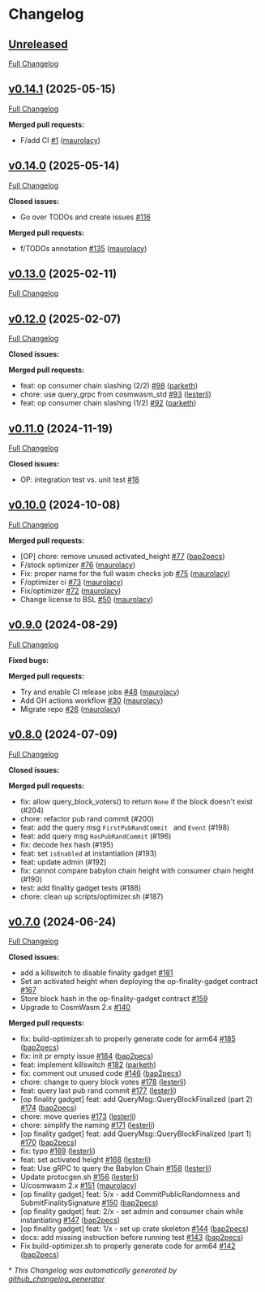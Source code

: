 # Changelog

## [Unreleased](https://github.com/babylonlabs-io/rollup-bsn-contracts/tree/HEAD)

[Full Changelog](https://github.com/babylonlabs-io/rollup-bsn-contracts/compare/v0.14.1...HEAD)

## [v0.14.1](https://github.com/babylonlabs-io/rollup-bsn-contracts/tree/v0.14.1) (2025-05-15)

[Full Changelog](https://github.com/babylonlabs-io/rollup-bsn-contracts/compare/v0.13.0-rc.0...v0.14.1)

 **Merged pull requests:**

- F/add CI [\#1](https://github.com/babylonlabs-io/rollup-bsn-contracts/pull/1) ([maurolacy](https://github.com/maurolacy))

## [v0.14.0](https://github.com/babylonlabs-io/babylon-contract/tree/v0.14.0) (2025-05-14)

[Full Changelog](https://github.com/babylonlabs-io/babylon-contract/compare/v0.13.0-rc.0...v0.14.0)

**Closed issues:**

- Go over TODOs and create issues [\#116](https://github.com/babylonlabs-io/babylon-contract/issues/116)

**Merged pull requests:**

- f/TODOs annotation [\#135](https://github.com/babylonlabs-io/babylon-contract/pull/135) ([maurolacy](https://github.com/maurolacy))

## [v0.13.0](https://github.com/babylonlabs-io/babylon-contract/tree/v0.13.0) (2025-02-11)

[Full Changelog](https://github.com/babylonlabs-io/babylon-contract/compare/v0.12.0-rc.0...v0.13.0)

## [v0.12.0](https://github.com/babylonlabs-io/babylon-contract/tree/v0.12.0) (2025-02-07)

[Full Changelog](https://github.com/babylonlabs-io/babylon-contract/compare/v0.11.0-rc.1...v0.12.0)

**Closed issues:**

**Merged pull requests:**

- feat: op consumer chain slashing \(2/2\) [\#98](https://github.com/babylonlabs-io/babylon-contract/pull/98) ([parketh](https://github.com/parketh))
- chore: use query\_grpc from cosmwasm\_std [\#93](https://github.com/babylonlabs-io/babylon-contract/pull/93) ([lesterli](https://github.com/lesterli))
- feat: op consumer chain slashing \(1/2\) [\#92](https://github.com/babylonlabs-io/babylon-contract/pull/92) ([parketh](https://github.com/parketh))

## [v0.11.0](https://github.com/babylonlabs-io/babylon-contract/tree/v0.11.0) (2024-11-19)

[Full Changelog](https://github.com/babylonlabs-io/babylon-contract/compare/v0.10.0-rc.0...v0.11.0)


**Closed issues:**

- OP: integration test vs. unit test [\#18](https://github.com/babylonlabs-io/babylon-contract/issues/18)

## [v0.10.0](https://github.com/babylonlabs-io/babylon-contract/tree/v0.10.0) (2024-10-08)

[Full Changelog](https://github.com/babylonlabs-io/babylon-contract/compare/v0.9.0-rc.1...v0.10.0)

**Merged pull requests:**

- \[OP\] chore: remove unused activated\_height [\#77](https://github.com/babylonlabs-io/babylon-contract/pull/77) ([bap2pecs](https://github.com/bap2pecs))
- F/stock optimizer [\#76](https://github.com/babylonlabs-io/babylon-contract/pull/76) ([maurolacy](https://github.com/maurolacy))
- Fix: proper name for the full wasm checks job [\#75](https://github.com/babylonlabs-io/babylon-contract/pull/75) ([maurolacy](https://github.com/maurolacy))
- F/optimizer ci [\#73](https://github.com/babylonlabs-io/babylon-contract/pull/73) ([maurolacy](https://github.com/maurolacy))
- Fix/optimizer [\#72](https://github.com/babylonlabs-io/babylon-contract/pull/72) ([maurolacy](https://github.com/maurolacy))
- Change license to BSL [\#50](https://github.com/babylonlabs-io/babylon-contract/pull/50) ([maurolacy](https://github.com/maurolacy))

## [v0.9.0](https://github.com/babylonlabs-io/babylon-contract/tree/v0.9.0) (2024-08-29)

[Full Changelog](https://github.com/babylonlabs-io/babylon-contract/compare/v0.8.0-rc.1...v0.9.0)

**Fixed bugs:**

**Merged pull requests:**

- Try and enable CI release jobs [\#48](https://github.com/babylonlabs-io/babylon-contract/pull/48) ([maurolacy](https://github.com/maurolacy))
- Add GH actions workflow [\#30](https://github.com/babylonlabs-io/babylon-contract/pull/30) ([maurolacy](https://github.com/maurolacy))
- Migrate repo [\#26](https://github.com/babylonlabs-io/babylon-contract/pull/26) ([maurolacy](https://github.com/maurolacy))

## [v0.8.0](https://github.com/babylonchain/babylon-contract/tree/v0.8.0) (2024-07-09)

[Full Changelog](https://github.com/babylonchain/babylon-contract/compare/v0.7.0...v0.8.0)

**Closed issues:**

**Merged pull requests:**

- fix: allow query_block_voters() to return `None` if the block doesn't exist (#204)
- chore: refactor pub rand commit (#200)
- feat: add the query msg `FirstPubRandCommit ` and `Event` (#198)
- feat: add query msg `HasPubRandCommit` (#196)
- fix: decode hex hash (#195)
- feat: set `isEnabled` at instantiation (#193)
- feat: update admin (#192)
- fix: cannot compare babylon chain height with consumer chain height (#190)
- test: add finality gadget tests (#188)
- chore: clean up scripts/optimizer.sh (#187)

## [v0.7.0](https://github.com/babylonlabs-io/babylon-contract/tree/v0.7.0) (2024-06-24)

[Full Changelog](https://github.com/babylonchain/babylon-contract/compare/v0.6.0...v0.7.0)

**Closed issues:**

- add a killswitch to disable finality gadget [\#181](https://github.com/babylonchain/babylon-contract/issues/181)
- Set an activated height when deploying the op-finality-gadget contract [\#167](https://github.com/babylonchain/babylon-contract/issues/167)
- Store block hash in the op-finality-gadget contract [\#159](https://github.com/babylonchain/babylon-contract/issues/159)
- Upgrade to CosmWasm 2.x [\#140](https://github.com/babylonchain/babylon-contract/issues/140)

**Merged pull requests:**

- fix: build-optimizer.sh to properly generate code for arm64 [\#185](https://github.com/babylonchain/babylon-contract/pull/185) ([bap2pecs](https://github.com/bap2pecs))
- fix: init pr empty issue [\#184](https://github.com/babylonchain/babylon-contract/pull/184) ([bap2pecs](https://github.com/bap2pecs))
- feat: implement killswitch [\#182](https://github.com/babylonchain/babylon-contract/pull/182) ([parketh](https://github.com/parketh))
- fix: comment out unused code [\#146](https://github.com/babylonchain/babylon-contract/pull/146) ([bap2pecs](https://github.com/bap2pecs))
- chore: change to query block votes [\#178](https://github.com/babylonchain/babylon-contract/pull/178) ([lesterli](https://github.com/lesterli))
- feat: query last pub rand commit [\#177](https://github.com/babylonchain/babylon-contract/pull/177) ([lesterli](https://github.com/lesterli))
- \[op finality gadget\] feat: add QueryMsg::QueryBlockFinalized \(part 2\) [\#174](https://github.com/babylonchain/babylon-contract/pull/174) ([bap2pecs](https://github.com/bap2pecs))
- chore: move queries [\#173](https://github.com/babylonchain/babylon-contract/pull/173) ([lesterli](https://github.com/lesterli))
- chore: simplify the naming [\#171](https://github.com/babylonchain/babylon-contract/pull/171) ([lesterli](https://github.com/lesterli))
- \[op finality gadget\] feat: add QueryMsg::QueryBlockFinalized \(part 1\) [\#170](https://github.com/babylonchain/babylon-contract/pull/170) ([bap2pecs](https://github.com/bap2pecs))
- fix: typo [\#169](https://github.com/babylonchain/babylon-contract/pull/169) ([lesterli](https://github.com/lesterli))
- feat: set activated height [\#168](https://github.com/babylonchain/babylon-contract/pull/168) ([lesterli](https://github.com/lesterli))
- feat: Use gRPC to query the Babylon Chain [\#158](https://github.com/babylonchain/babylon-contract/pull/158) ([lesterli](https://github.com/lesterli))
- Update protocgen.sh [\#156](https://github.com/babylonchain/babylon-contract/pull/156) ([lesterli](https://github.com/lesterli))
- U/cosmwasm 2.x [\#151](https://github.com/babylonchain/babylon-contract/pull/151) ([maurolacy](https://github.com/maurolacy))
- \[op finality gadget\] feat: 5/x - add CommitPublicRandomness and SubmitFinalitySignature [\#150](https://github.com/babylonchain/babylon-contract/pull/150) ([bap2pecs](https://github.com/bap2pecs))
- \[op finality gadget\] feat: 2/x - set admin and consumer chain while instantiating [\#147](https://github.com/babylonchain/babylon-contract/pull/147) ([bap2pecs](https://github.com/bap2pecs))
- \[op finality gadget\] feat: 1/x - set up crate skeleton  [\#144](https://github.com/babylonchain/babylon-contract/pull/144) ([bap2pecs](https://github.com/bap2pecs))
- docs: add missing instruction before running test [\#143](https://github.com/babylonchain/babylon-contract/pull/143) ([bap2pecs](https://github.com/bap2pecs))
- Fix build-optimizer.sh to properly generate code for arm64 [\#142](https://github.com/babylonchain/babylon-contract/pull/142) ([bap2pecs](https://github.com/bap2pecs))



\* *This Changelog was automatically generated by [github_changelog_generator](https://github.com/github-changelog-generator/github-changelog-generator)*
